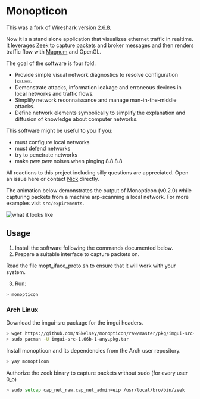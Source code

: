 Monopticon
==========

This was a fork of Wireshark version [2.6.8](https://github.com/wireshark/wireshark/tree/wireshark-2.6.8).

Now it is a stand alone application that visualizes ethernet traffic in realtime. It leverages [Zeek](https://www.zeek.org/) to capture packets and broker messages and then renders traffic flow with [Magnum](https://magnum.graphics/) and OpenGL.

The goal of the software is four fold:
- Provide simple visual network diagnostics to resolve configuration issues.
- Demonstrate attacks, information leakage and erroneous devices in local networks and traffic flows.
- Simplify network reconnaissance and manage man-in-the-middle attacks.
- Define network elements symbolically to simplify the explanation and diffusion of knowledge about computer networks.

This software might be useful to you if you:
- must configure local networks
- must defend networks
- try to penetrate networks
- make _pew pew_ noises when pinging 8.8.8.8


All reactions to this project including silly questions are appreciated. Open an issue here or contact [Nick](https://nskelsey.com) directly.


The animation below demonstrates the output of Monopticon (v0.2.0) while capturing packets from a machine arp-scanning a local network. For more examples visit `src/expirements`.

![what it looks like](https://raw.githubusercontent.com/nskelsey/monopticon/master/contrib/screens/arp-scan.gif)

## Usage

1) Install the software following the commands documented below.
2) Prepare a suitable interface to capture packets on.

Read the file mopt_iface_proto.sh to ensure that it will work with your system.

3) Run:

```zsh
> monopticon
```

### Arch Linux

Download the imgui-src package for the imgui headers.

```zsh
> wget https://github.com/NSkelsey/monopticon/raw/master/pkg/imgui-src-1.66b-1-any.pkg.tar
> sudo pacman -U imgui-src-1.66b-1-any.pkg.tar
```

Install monopticon and its dependencies from the Arch user repository.

```zsh
> yay monopticon
```

Authorize the zeek binary to capture packets without sudo (for every user 0_o)
```zsh
> sudo setcap cap_net_raw,cap_net_admin=eip /usr/local/bro/bin/zeek
```
